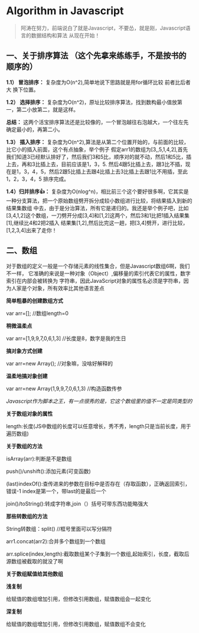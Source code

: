 # Algorithm in Javascript

>阿涛在努力，前端说白了就是Javascript，不要怂，就是刚，Javascript语言的数据结构和算法 从现在开始！

## 一、关于排序算法 （这个先拿来练练手，不是按书的顺序的）

  **1.1） 冒泡排序：** 复杂度为O(n^2),简单地说下思路就是用for循环比较 前者比后者大 换下位置。
  
  **1.2） 选择排序：** 复杂度为O(n^2)，原址比较排序算法，找到数构最小值放第一，第二小放第二，就是这样。
  
  **总结：** 这两个活宝排序算法还是比较像的，一个冒泡越往右泡越大，一个往左先确定最小的，再第二小。
  
  **1.3） 插入排序：** 复杂度为O(n^2),算法是从第二个位置开始的，与前面的比较，比它小的插入前面，这个有点抽象，举个例子
  假定arr1的数组为[3,,5,1,4,2],首先我们知道3已经默认排好了，然后我们3和5比，顺序对的就不动，然后1和5比，插上去，再和3比插上去，目前应该是1，3，5.
  然后4跟5比插上去，跟3比不插，现在是1，3，4，5，然后2跟5比插上去跟4比插上去3比插上去跟1比不用插，至此1，2，3，4，5 排序完成。
  
  **1.4）归并排序:thumbsup:：** 复杂度为O(nlog^n)，相比前三个这个要好很多啊，它其实是一种分支算法，把一个原始数组劈开拆分成较小数组进行比较，将结果插入到新的结果集数组
  中去，由于是分治算法，所有它是递归的。我还是举个例子吧，比如[3,4,1,2]这个数组，一刀劈开分成[3,4]和[1,2]这两个，然后3和1比把1插入结果集[1],继续比4和2把2插入
  结果集[1,2],然后比完这一趟，把[3,4]劈开，进行比较，[1,2,3,4]出来了走你！

## 二、数组
对于数组的定义一般是一个存储元素的线性集合，但是Javascript数组6啊，我们不一样，
它准确的来说是一种对象（Object）,偏移量的索引代表它的属性，数字索引在内部会被转换为
字符串，因此JavaScript对象的属性名必须是字符串，因为人家是个对象，所有效率比其他语言差点

**简单粗暴的创建数组方式**

var arr=[];     //数组length=0

**稍微温柔点**

var arr=[1,9,9,7,0,6,1,3]   //长度是8，数字是我的生日

**搞对象方式创建**

var arr=new Array();        //对象嘛，没啥好解释的

**温柔地搞对象创建**

var arr=new Array(1,9,9,7,0,6,1,3)      //构造函数传参

_Javascript作为脚本之王，有一点很秀的是，它这个数组里的值不一定是同类型的_

**关于数组对象的属性**

length:长度(JS中数组的长度可以任意增长，秀不秀，length只是当前长度，用于遍历数组)

**关于数组的方法**

isArray(arr):判断是不是数组

push()/unshift():添加元素(可变函数)

(last)indexOf():查传进来的参数在目标中是否存在（存取函数），正确返回索引，错误-1
index是第一个，带last的是最后一个

join()/toString():转成字符串,join（）括号可带东西功能略强大

**那些转数组的方法**

String转数组：split()       //框号里面可以写分隔符

arr1.concat(arr2):合并多个数组到一个数组

arr.splice(index,length):截取数组某个子集到一个数组,起始索引，长度，截取后源数组被截取的就没了啊




**关于数组赋值给其他数组**

**浅复制**

给赋值的数组增加引用，但修改引用数组，赋值数组会一起变化

**深复制**

给赋值的数组增加引用，但修改引用数组，赋值数组不会变化
